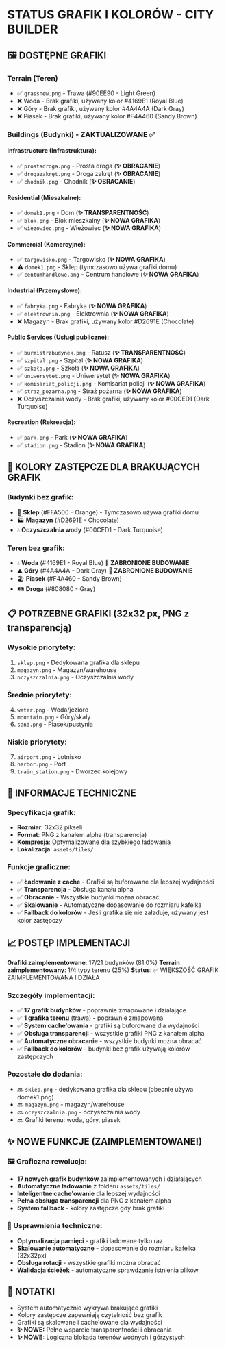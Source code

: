 # STATUS GRAFIK I KOLORÓW - CITY BUILDER

## 🖼️ DOSTĘPNE GRAFIKI

### Terrain (Teren)
- ✅ `grassnew.png` - Trawa (#90EE90 - Light Green)
- ❌ Woda - Brak grafiki, używany kolor #4169E1 (Royal Blue)
- ❌ Góry - Brak grafiki, używany kolor #4A4A4A (Dark Gray)
- ❌ Piasek - Brak grafiki, używany kolor #F4A460 (Sandy Brown)

### Buildings (Budynki) - ZAKTUALIZOWANE ✅

#### Infrastructure (Infrastruktura):
- ✅ `prostadroga.png` - Prosta droga (**✨ OBRACANIE**)
- ✅ `drogazakręt.png` - Droga zakręt (**✨ OBRACANIE**)
- ✅ `chodnik.png` - Chodnik (**✨ OBRACANIE**)

#### Residential (Mieszkalne):
- ✅ `domek1.png` - Dom (**✨ TRANSPARENTNOŚĆ**)
- ✅ `blok.png` - Blok mieszkalny (**✨ NOWA GRAFIKA**)
- ✅ `wiezowiec.png` - Wieżowiec (**✨ NOWA GRAFIKA**)

#### Commercial (Komercyjne):
- ✅ `targowisko.png` - Targowisko (**✨ NOWA GRAFIKA**)
- ⚠️ `domek1.png` - Sklep (tymczasowo używa grafiki domu)
- ✅ `centumhandlowe.png` - Centrum handlowe (**✨ NOWA GRAFIKA**)

#### Industrial (Przemysłowe):
- ✅ `fabryka.png` - Fabryka (**✨ NOWA GRAFIKA**)
- ✅ `elektrownia.png` - Elektrownia (**✨ NOWA GRAFIKA**)
- ❌ Magazyn - Brak grafiki, używany kolor #D2691E (Chocolate)

#### Public Services (Usługi publiczne):
- ✅ `burmistrzbudynek.png` - Ratusz (**✨ TRANSPARENTNOŚĆ**)
- ✅ `szpital.png` - Szpital (**✨ NOWA GRAFIKA**)
- ✅ `szkoła.png` - Szkoła (**✨ NOWA GRAFIKA**)
- ✅ `uniwersytet.png` - Uniwersytet (**✨ NOWA GRAFIKA**)
- ✅ `komisariat_policji.png` - Komisariat policji (**✨ NOWA GRAFIKA**)
- ✅ `straz_pozarna.png` - Straż pożarna (**✨ NOWA GRAFIKA**)
- ❌ Oczyszczalnia wody - Brak grafiki, używany kolor #00CED1 (Dark Turquoise)

#### Recreation (Rekreacja):
- ✅ `park.png` - Park (**✨ NOWA GRAFIKA**)
- ✅ `stadion.png` - Stadion (**✨ NOWA GRAFIKA**)

## 🎨 KOLORY ZASTĘPCZE DLA BRAKUJĄCYCH GRAFIK

### Budynki bez grafik:
- 🏪 **Sklep** (#FFA500 - Orange) - Tymczasowo używa grafiki domu
- 🏭 **Magazyn** (#D2691E - Chocolate)
- 💧 **Oczyszczalnia wody** (#00CED1 - Dark Turquoise)

### Teren bez grafik:
- 💧 **Woda** (#4169E1 - Royal Blue) **🚫 ZABRONIONE BUDOWANIE**
- ⛰️ **Góry** (#4A4A4A - Dark Gray) **🚫 ZABRONIONE BUDOWANIE**
- 🏖️ **Piasek** (#F4A460 - Sandy Brown)
- 🛤️ **Droga** (#808080 - Gray)

## 📋 POTRZEBNE GRAFIKI (32x32 px, PNG z transparencją)

### Wysokie priorytety:
1. `sklep.png` - Dedykowana grafika dla sklepu
2. `magazyn.png` - Magazyn/warehouse
3. `oczyszczalnia.png` - Oczyszczalnia wody

### Średnie priorytety:
4. `water.png` - Woda/jezioro
5. `mountain.png` - Góry/skały
6. `sand.png` - Piasek/pustynia

### Niskie priorytety:
7. `airport.png` - Lotnisko
8. `harbor.png` - Port
9. `train_station.png` - Dworzec kolejowy

## 🔧 INFORMACJE TECHNICZNE

### Specyfikacja grafik:
- **Rozmiar**: 32x32 pikseli
- **Format**: PNG z kanałem alpha (transparencja)
- **Kompresja**: Optymalizowane dla szybkiego ładowania
- **Lokalizacja**: `assets/tiles/`

### Funkcje graficzne:
- ✅ **Ładowanie z cache** - Grafiki są buforowane dla lepszej wydajności
- ✅ **Transparencja** - Obsługa kanału alpha
- ✅ **Obracanie** - Wszystkie budynki można obracać
- ✅ **Skalowanie** - Automatyczne dopasowanie do rozmiaru kafelka
- ✅ **Fallback do kolorów** - Jeśli grafika się nie załaduje, używany jest kolor zastępczy

## 📈 POSTĘP IMPLEMENTACJI

**Grafiki zaimplementowane**: 17/21 budynków (81.0%)
**Terrain zaimplementowany**: 1/4 typy terenu (25%)
**Status**: ✅ WIĘKSZOŚĆ GRAFIK ZAIMPLEMENTOWANA I DZIAŁA

### Szczegóły implementacji:
- ✅ **17 grafik budynków** - poprawnie zmapowane i działające
- ✅ **1 grafika terenu** (trawa) - poprawnie zmapowana
- ✅ **System cache'owania** - grafiki są buforowane dla wydajności
- ✅ **Obsługa transparencji** - wszystkie grafiki PNG z kanałem alpha
- ✅ **Automatyczne obracanie** - wszystkie budynki można obracać
- ✅ **Fallback do kolorów** - budynki bez grafik używają kolorów zastępczych

### Pozostałe do dodania:
- 🔜 `sklep.png` - dedykowana grafika dla sklepu (obecnie używa domek1.png)
- 🔜 `magazyn.png` - magazyn/warehouse 
- 🔜 `oczyszczalnia.png` - oczyszczalnia wody
- 🔜 Grafiki terenu: woda, góry, piasek

## ✨ NOWE FUNKCJE (ZAIMPLEMENTOWANE!)

### 🖼️ Graficzna rewolucja:
- **17 nowych grafik budynków** zaimplementowanych i działających
- **Automatyczne ładowanie** z folderu `assets/tiles/`
- **Inteligentne cache'owanie** dla lepszej wydajności
- **Pełna obsługa transparencji** dla PNG z kanałem alpha
- **System fallback** - kolory zastępcze gdy brak grafiki

### 🔧 Usprawnienia techniczne:
- **Optymalizacja pamięci** - grafiki ładowane tylko raz
- **Skalowanie automatyczne** - dopasowanie do rozmiaru kafelka (32x32px)
- **Obsługa rotacji** - wszystkie grafiki można obracać
- **Walidacja ścieżek** - automatyczne sprawdzanie istnienia plików

## 📝 NOTATKI

- System automatycznie wykrywa brakujące grafiki
- Kolory zastępcze zapewniają czytelność bez grafik  
- Grafiki są skalowane i cache'owane dla wydajności
- **✨ NOWE:** Pełne wsparcie transparentności i obracania
- **✨ NOWE:** Logiczna blokada terenów wodnych i górzystych 